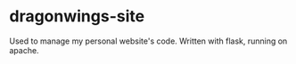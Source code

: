 # dragonwings-site
Used to manage my personal website's code. Written with flask, running on apache.
